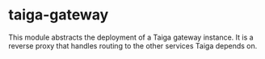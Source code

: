 # taiga-gateway

This module abstracts the deployment of a Taiga gateway instance. It is a reverse proxy that handles routing to the other services Taiga depends on.

